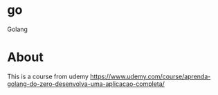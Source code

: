# go
Golang

# About
This is a course from udemy https://www.udemy.com/course/aprenda-golang-do-zero-desenvolva-uma-aplicacao-completa/


